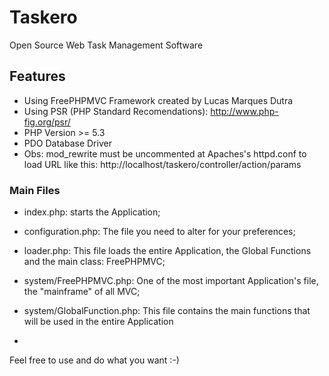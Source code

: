# Taskero
Open Source Web Task Management Software

## Features 

- Using FreePHPMVC Framework created by Lucas Marques Dutra
- Using PSR (PHP Standard Recomendations): http://www.php-fig.org/psr/
- PHP Version >= 5.3
- PDO Database Driver
- Obs: mod_rewrite must be uncommented at Apaches's httpd.conf to load URL like this: http://localhost/taskero/controller/action/params

### Main Files
- index.php: starts the Application;
- configuration.php: The file you need to alter for your preferences;
- loader.php: This file loads the entire Application, the Global Functions and the main class: FreePHPMVC;
- system/FreePHPMVC.php: One of the most important Application's file, the "mainframe" of all MVC;
- system/GlobalFunction.php: This file contains the main functions that will be used in the entire Application

-
Feel free to use and do what you want :-)
